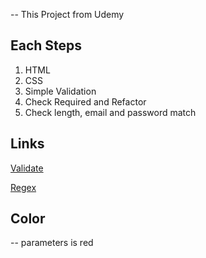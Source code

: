-- This Project from Udemy


## Each Steps

1. HTML
2. CSS
3. Simple Validation
4. Check Required and Refactor
5. Check length, email and password match

## Links
[Validate](https://stackoverflow.com/questions/46155/how-to-validate-an-email-address-in-javascript)

[Regex ](http://zparacha.com/validate-email-address-using-javascript-regular-expression)


## Color
-- parameters is red